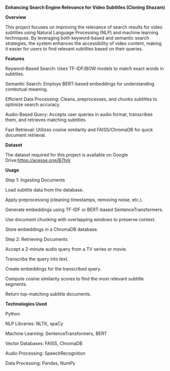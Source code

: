 **Enhancing Search Engine Relevance for Video Subtitles (Cloning Shazam)**

**Overview**

This project focuses on improving the relevance of search results for video subtitles using Natural Language Processing (NLP) and machine learning techniques. By leveraging both keyword-based and semantic search strategies, the system enhances the accessibility of video content, making it easier for users to find relevant subtitles based on their queries.

**Features**

Keyword-Based Search: Uses TF-IDF/BOW models to match exact words in subtitles.

Semantic Search: Employs BERT-based embeddings for understanding contextual meaning.

Efficient Data Processing: Cleans, preprocesses, and chunks subtitles to optimize search accuracy.

Audio-Based Query: Accepts user queries in audio format, transcribes them, and retrieves matching subtitles.

Fast Retrieval: Utilizes cosine similarity and FAISS/ChromaDB for quick document retrieval.

**Dataset**

The dataset required for this project is available on Google Drive:https://acesse.one/B7hrk

**Usage**

Step 1: Ingesting Documents

Load subtitle data from the database.

Apply preprocessing (cleaning timestamps, removing noise, etc.).

Generate embeddings using TF-IDF or BERT-based SentenceTransformers.

Use document chunking with overlapping windows to preserve context.

Store embeddings in a ChromaDB database.

Step 2: Retrieving Documents

Accept a 2-minute audio query from a TV series or movie.

Transcribe the query into text.

Create embeddings for the transcribed query.

Compute cosine similarity scores to find the most relevant subtitle segments.

Return top-matching subtitle documents.

**Technologies Used**

Python

NLP Libraries: NLTK, spaCy

Machine Learning: SentenceTransformers, BERT

Vector Databases: FAISS, ChromaDB

Audio Processing: SpeechRecognition

Data Processing: Pandas, NumPy
